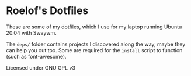 # Roelof's Dotfiles

These are some of my dotfiles, which I use for my laptop running Ubuntu 20.04
with Swaywm.

The `deps/` folder contains projects I discovered along the way, maybe they can
help you out too. Some are required for the `install` script to function (such
as font-awesome).

Licensed under GNU GPL v3

